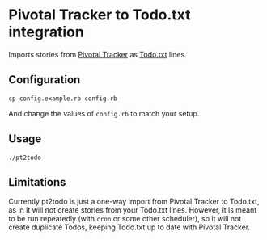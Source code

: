 Pivotal Tracker to Todo.txt integration
=======================================

Imports stories from [Pivotal Tracker](http://pivotaltracker.com) as [Todo.txt](http://todotxt.com) lines.

Configuration
-------------

    cp config.example.rb config.rb

And change the values of `config.rb` to match your setup.

Usage
-----

    ./pt2todo

Limitations
-----------

Currently pt2todo is just a one-way import from Pivotal Tracker to Todo.txt, as in it will not create 
stories from your Todo.txt lines. However, it is meant to be run repeatedly (with `cron` or some other
scheduler), so it will not create duplicate Todos, keeping Todo.txt up to date with Pivotal Tracker.
